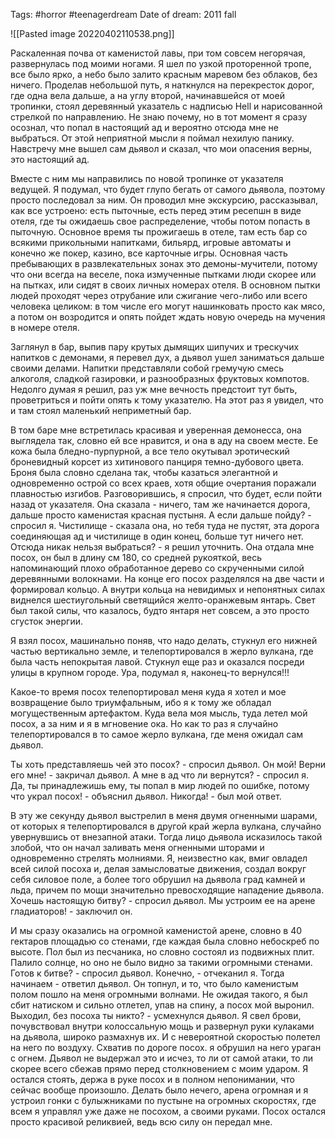 Tags: #horror #teenagerdream 
Date of dream: 2011 fall

![[Pasted image 20220402110538.png]]

Раскаленная почва от каменистой лавы, при том совсем негорячая, развернулась под моими ногами. Я шел по узкой проторенной тропе, все было ярко, а небо было залито красным маревом без облаков, без ничего. Проделав небольшой путь, я наткнулся на перекресток дорог, где одна вела дальше, а на углу второй, начинавшейся от моей тропинки, стоял деревянный указатель с надписью Hell и нарисованной стрелкой по направлению. Не знаю почему, но в тот момент я сразу осознал, что попал в настоящий ад и вероятно отсюда мне не выбраться. От этой неприятной мысли я поймал нехилую панику. Навстречу мне вышел сам дьявол и сказал, что мои опасения верны, это настоящий ад. 

Вместе с ним мы направились по новой тропинке от указателя ведущей. Я подумал, что будет глупо бегать от самого дьявола, поэтому просто последовал за ним. Он проводил мне экскурсию, рассказывал, как все устроено: есть пыточные, есть перед этим ресепшн в виде отеля, где ты ожидаешь свое распределение, чтобы потом попасть в пыточную. Основное время ты прожигаешь в отеле, там есть бар со всякими прикольными напитками, бильярд, игровые автоматы и конечно же покер, казино, все карточные игры. Основная часть пребывающих в развлекательных зонах это демоны-мучители, потому что они всегда на веселе, пока измученные пытками люди скорее или на пытках, или сидят в своих личных номерах отеля. В основном пытки людей проходят через отрубание или сжигание чего-либо или всего человека целиком: в том числе его могут нашинковать просто как мясо, а потом он возродится и опять пойдет ждать новую очередь на мучения в номере отеля.

Заглянул в бар, выпив пару крутых дымящих шипучих и трескучих напитков с демонами, я перевел дух, а дьявол ушел заниматься дальше своими делами. Напитки представляли собой гремучую смесь алкоголя, сладкой газировки, и разнообразных фруктовых компотов. Недолго думая я решил, раз уж мне вечность предстоит тут быть, проветриться и пойти опять к тому указателю. На этот раз я увидел, что и там стоял маленький неприметный бар.

В том баре мне встретилась красивая и уверенная демонесса, она выглядела так, словно ей все нравится, и она в аду на своем месте. Ее кожа была бледно-пурпурной, а все тело окутывал эротический броневидный корсет из хитинового панциря темно-дубового цвета. Броня была словно сделана так, чтобы казаться элегантной и одновременно острой со всех краев, хотя общие очертания поражали плавностью изгибов. Разговорившись, я спросил, что будет, если пойти назад от указателя. Она сказала - ничего, там же начинается дорога, дальше просто каменистая красная пустыня. А если дальше пойду? - спросил я. Чистилище - сказала она, но тебя туда не пустят, эта дорога соединяющая ад и чистилище в один конец, больше тут ничего нет. Отсюда никак нельзя выбраться? - я решил уточнить. Она отдала мне посох, он был в длину см 180, со средней рукояткой, весь напоминающий плохо обработанное дерево со скрученными силой деревянными волокнами. На конце его посох разделялся на две части и формировал кольцо. А внутри кольца на невидимых и непонятных силах виднелся шестиугольный светящийся желто-оранжевым янтарь. Свет был такой силы, что казалось, будто янтаря нет совсем, а это просто сгусток энергии.

Я взял посох, машинально поняв, что надо делать, стукнул его нижней частью вертикально земле, и телепортировался в жерло вулкана, где была часть непокрытая лавой. Стукнул еще раз и оказался посреди улицы в крупном городе. Ура, подумал я, наконец-то вернулся!!!

Какое-то время посох телепортировал меня куда я хотел и мое возвращение было триумфальным, ибо я к тому же обладал могущественным артефактом. Куда вела моя мысль, туда летел мой посох, а за ним и я в мгновение ока. Но как то раз я случайно телепортировался в то самое жерло вулкана, где меня ожидал сам дьявол.

Ты хоть представляешь чей это посох? - спросил дьявол. Он мой! Верни его мне! - закричал дьявол. А мне в ад что ли вернутся? - спросил я. Да, ты принадлежишь ему, ты попал в мир людей по ошибке, потому что украл посох! - объяснил дьявол. Никогда! - был мой ответ. 

В эту же секунду дьявол выстрелил в меня двумя огненными шарами, от которых я телепортировался в другой край жерла вулкана, случайно увернувшись от внезапной атаки. Тогда лицо дьявола исказилось такой злобой, что он начал заливать меня огненными шторами и одновременно стрелять молниями. Я, неизвестно как, вмиг овладел всей силой посоха и, делая замысловатые движения, создал вокруг себя силовое поле, а более того обрушил на дьявола град камней и льда, причем по мощи значительно превосходящие нападение дьявола. Хочешь настоящую битву? - спросил дьявол. Мы устроим ее на арене гладиаторов! - заключил он.

И мы сразу оказались на огромной каменистой арене, словно в 40 гектаров площадью со стенами, где каждая была словно небоскреб по высоте. Пол был из песчаника, но словно состоял из подвижных плит. Палило солнце, но оно не было видно за такими огромными стенами. Готов к битве? - спросил дьявол. Конечно, - отчеканил я. Тогда начинаем - ответил дьявол. Он топнул, и то, что было каменистым полом пошло на меня огромными волнами. Не ожидая такого, я был сбит натиском и сильно отлетел, упав на спину, а посох мой выронил. Выходил, без посоха ты никто? - усмехнулся дьявол. Я свел брови, почувствовал внутри колоссальную мощь и развернул руки кулаками на дьявола, широко размахнув их. И с невероятной скоростью полетел на него по воздуху. Схватив по дороге посох. я обрушил на него ураган с огнем. Дьявол не выдержал это и исчез, то ли от самой атаки, то ли скорее всего сбежав прямо перед столкновением с моим ударом. Я остался стоять, держа в руке посох и в полном непонимании, что сейчас вообще произошло. Делать было нечего, арена огромная и я устроил гонки с булыжниками по пустыне на огромных скоростях, где всем я управлял уже даже не посохом, а своими руками. Посох остался просто красивой реликвией, ведь всю силу он передал мне.

